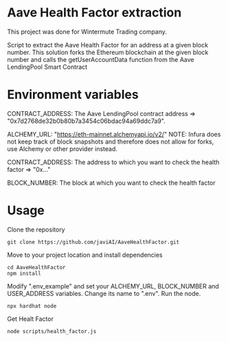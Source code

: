 
# Aave Health Factor extraction
This project was done for Wintermute Trading company.

Script to extract the Aave Health Factor for an address at a given block number.
This solution forks the Ethereum blockchain at the given block number and calls the getUserAccountData function from the Aave LendingPool Smart Contract

# Environment variables

CONTRACT_ADDRESS: The Aave LendingPool contract address => "0x7d2768de32b0b80b7a3454c06bdac94a69ddc7a9". 

ALCHEMY_URL: "https://eth-mainnet.alchemyapi.io/v2/<ALCHEMY KEY>"
NOTE: Infura does not keep track of block snapshots and therefore does not allow for forks, use Alchemy or other provider instead.

CONTRACT_ADDRESS: The address to which you want to check the health factor => "0x..."
  
BLOCK_NUMBER: The block at which you want to check the health factor


# Usage

Clone the repository

```
git clone https://github.com/javiAI/AaveHealthFactor.git
```
Move to your project location and install dependencies

```
cd AaveHealthFactor
npm install
```

Modify ".env_example" and set your ALCHEMY_URL, BLOCK_NUMBER and USER_ADDRESS variables. Change its name to ".env".
Run the node.

```
npx hardhat node
```

Get Healt Factor 
```
node scripts/health_factor.js
```
